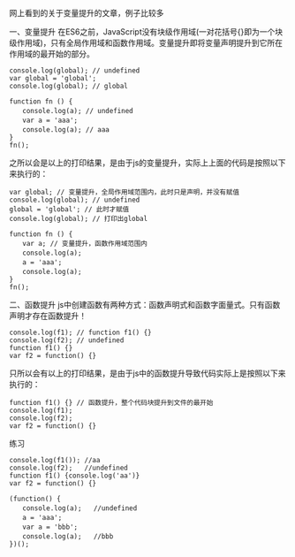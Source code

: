 网上看到的关于变量提升的文章，例子比较多


一、变量提升
在ES6之前，JavaScript没有块级作用域(一对花括号{}即为一个块级作用域)，只有全局作用域和函数作用域。变量提升即将变量声明提升到它所在作用域的最开始的部分。
```
console.log(global); // undefined
var global = 'global';
console.log(global); // global
 
function fn () {
　　console.log(a); // undefined
　　var a = 'aaa';
　　console.log(a); // aaa
}
fn();
```
之所以会是以上的打印结果，是由于js的变量提升，实际上上面的代码是按照以下来执行的：
```
var global; // 变量提升，全局作用域范围内，此时只是声明，并没有赋值
console.log(global); // undefined
global = 'global'; // 此时才赋值
console.log(global); // 打印出global
 
function fn () {
　　var a; // 变量提升，函数作用域范围内
　　console.log(a);
　　a = 'aaa';
　　console.log(a);
}
fn();
```

二、函数提升
js中创建函数有两种方式：函数声明式和函数字面量式。只有函数声明才存在函数提升！

```
console.log(f1); // function f1() {}   
console.log(f2); // undefined  
function f1() {}
var f2 = function() {}
```

只所以会有以上的打印结果，是由于js中的函数提升导致代码实际上是按照以下来执行的：
```
function f1() {} // 函数提升，整个代码块提升到文件的最开始
console.log(f1);   
console.log(f2);   
var f2 = function() {}
```

练习
```
console.log(f1()); //aa
console.log(f2);   //undefined
function f1() {console.log('aa')}
var f2 = function() {}

(function() {
　　console.log(a);	//undefined
　　a = 'aaa';
　　var a = 'bbb';
　　console.log(a);	//bbb
})();
```